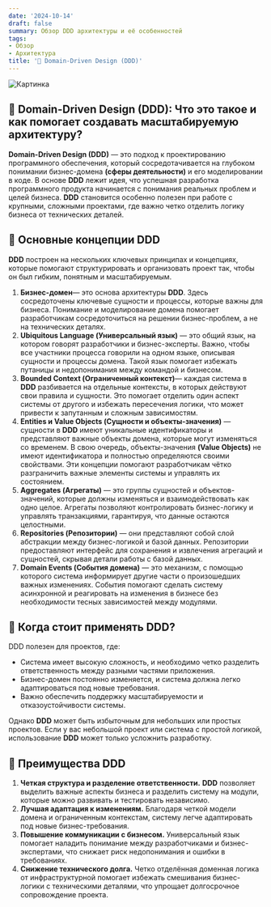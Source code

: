 ```yaml
---
date: '2024-10-14'
draft: false
summary: Обзор DDD архитектуры и её особенностей
tags:
- Обзор
- Архитектура
title: '🍷 Domain-Driven Design (DDD)'
---
```


![Картинка](http://localhost:1313/images/posts/image_54.jpg)

## 🍷 **Domain-Driven Design __(DDD)__: Что это такое и как помогает создавать масштабируемую архитектуру?**

**Domain-Driven Design __(DDD)__** — это подход к проектированию программного обеспечения, который сосредотачивается на глубоком понимании бизнес-домена __(сферы деятельности)__ и его моделировании в коде. В основе **DDD** лежит идея, что успешная разработка программного продукта начинается с понимания реальных проблем и целей бизнеса. **DDD** становится особенно полезен при работе с крупными, сложными проектами, где важно четко отделить логику бизнеса от технических деталей.

## 💃 **Основные концепции DDD**
**DDD** построен на нескольких ключевых принципах и концепциях, которые помогают структурировать и организовать проект так, чтобы он был гибким, понятным и масштабируемым.
1. **__Бизнес-домен__**— это основа архитектуры **DDD**. Здесь сосредоточены ключевые сущности и процессы, которые важны для бизнеса. Понимание и моделирование домена помогает разработчикам сосредоточиться на решении бизнес-проблем, а не на технических деталях.
2. **__Ubiquitous Language (Универсальный язык)__** — это общий язык, на котором говорят разработчики и бизнес-эксперты. Важно, чтобы все участники процесса говорили на одном языке, описывая сущности и процессы домена. Такой язык помогает избежать путаницы и недопонимания между командой и бизнесом.
3. **__Bounded Context (Ограниченный контекст)__**— каждая система в **DDD** разбивается на отдельные контексты, в которых действуют свои правила и сущности. Это помогает отделить один аспект системы от другого и избежать пересечения логики, что может привести к запутанным и сложным зависимостям.
4. **__Entities и Value Objects (Сущности и объекты-значения)__** — сущности в **DDD** имеют уникальные идентификаторы и представляют важные объекты домена, которые могут изменяться со временем. В свою очередь, объекты-значения **__(Value Objects)__** не имеют идентификатора и полностью определяются своими свойствами. Эти концепции помогают разработчикам чётко разграничить важные элементы системы и управлять их состоянием.
5. **__Aggregates (Агрегаты)__** — это группы сущностей и объектов-значений, которые должны изменяться и взаимодействовать как одно целое. Агрегаты позволяют контролировать бизнес-логику и управлять транзакциями, гарантируя, что данные остаются целостными.
6. **__Repositories (Репозитории)__** — они представляют собой слой абстракции между бизнес-логикой и базой данных. Репозитории предоставляют интерфейс для сохранения и извлечения агрегаций и сущностей, скрывая детали работы с базой данных.
7. **__Domain Events (События домена)__** — это механизм, с помощью которого система информирует другие части о произошедших важных изменениях. События помогают сделать систему асинхронной и реагировать на изменения в бизнесе без необходимости тесных зависимостей между модулями.

## 🍔 Когда стоит применять DDD?
DDD полезен для проектов, где:
- Система имеет высокую сложность, и необходимо четко разделить ответственность между разными частями приложения.
- Бизнес-домен постоянно изменяется, и система должна легко адаптироваться под новые требования.
- Важно обеспечить поддержку масштабируемости и отказоустойчивости системы.

Однако **DDD** может быть избыточным для небольших или простых проектов. Если у вас небольшой проект или система с простой логикой, использование **DDD** может только усложнить разработку.

## 🧘 Преимущества DDD
1. **__Четкая структура и разделение ответственности.__** **DDD** позволяет выделить важные аспекты бизнеса и разделить систему на модули, которые можно развивать и тестировать независимо.
2. **__Лучшая адаптация к изменениям.__** Благодаря четкой модели домена и ограниченным контекстам, систему легче адаптировать под новые бизнес-требования.
3. **__Повышение коммуникации с бизнесом.__** Универсальный язык помогает наладить понимание между разработчиками и бизнес-экспертами, что снижает риск недопонимания и ошибки в требованиях.
4. **__Снижение технического долга.__** Четко отделённая доменная логика от инфраструктурной помогает избежать смешивания бизнес-логики с техническими деталями, что упрощает долгосрочное сопровождение проекта.
